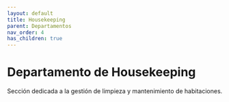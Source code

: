 ```yaml
---
layout: default
title: Housekeeping
parent: Departamentos
nav_order: 4
has_children: true
---
```


# Departamento de Housekeeping

Sección dedicada a la gestión de limpieza y mantenimiento de habitaciones.